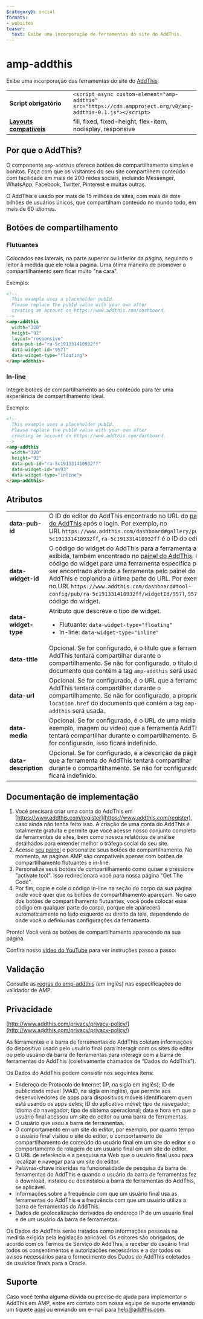 ```yaml
---
$category@: social
formats:
- websites
teaser:
  text: Exibe uma incorporação de ferramentas do site do AddThis.
---
```



<!--
Copyright 2018 The AMP HTML Authors. All Rights Reserved.

Licensed under the Apache License, Version 2.0 (the "License");
you may not use this file except in compliance with the License.
You may obtain a copy of the License at

      http://www.apache.org/licenses/LICENSE-2.0

Unless required by applicable law or agreed to in writing, software
distributed under the License is distributed on an "AS-IS" BASIS,
WITHOUT WARRANTIES OR CONDITIONS OF ANY KIND, either express or implied.
See the License for the specific language governing permissions and
limitations under the License.
-->

# amp-addthis <a name="amp-addthis"></a>

Exibe uma incorporação das ferramentas do site do [AddThis](https://www.addthis.com).

<table>
  <tr>
    <td width="40%"><strong>Script obrigatório</strong></td>
    <td><code>&lt;script async custom-element="amp-addthis" src="https://cdn.ampproject.org/v0/amp-addthis-0.1.js"&gt;&lt;/script&gt;</code></td>
  </tr>
  <tr>
    <td class="col-fourty"><strong><a href="../../../documentation/guides-and-tutorials/develop/style_and_layout/control_layout.md">Layouts compatíveis</a></strong></td>
    <td>fill, fixed, fixed-height, flex-item, nodisplay, responsive</td>
  </tr>
</table>


## Por que o AddThis? <a name="why-addthis"></a>

O componente `amp-addthis` oferece botões de compartilhamento simples e bonitos. Faça com que os visitantes do seu site compartilhem conteúdo com facilidade em mais de 200 redes sociais, incluindo Messenger, WhatsApp, Facebook, Twitter, Pinterest e muitas outras.

O AddThis é usado por mais de 15 milhões de sites, com mais de dois bilhões de usuários únicos, que compartilham conteúdo no mundo todo, em mais de 60 idiomas.

## Botões de compartilhamento <a name="share-buttons"></a>

### Flutuantes <a name="floating"></a>

Colocados nas laterais, na parte superior ou inferior da página, seguindo o leitor à medida que ele rola a página. Uma ótima maneira de promover o compartilhamento sem ficar muito "na cara".

Exemplo:
```html
<!--
  This example uses a placeholder pubId.
  Please replace the pubId value with your own after
  creating an account on https://www.addthis.com/dashboard.
-->
<amp-addthis
  width="320"
  height="92"
  layout="responsive"
  data-pub-id="ra-5c191331410932ff"
  data-widget-id="957l"
  data-widget-type="floating">
</amp-addthis>
```

### In-line <a name="inline"></a>

Integre botões de compartilhamento ao seu conteúdo para ter uma experiência de compartilhamento ideal.

Exemplo:
```html
<!--
  This example uses a placeholder pubId.
  Please replace the pubId value with your own after
  creating an account on https://www.addthis.com/dashboard.
-->
<amp-addthis
  width="320"
  height="92"
  data-pub-id="ra-5c191331410932ff"
  data-widget-id="mv93"
  data-widget-type="inline">
</amp-addthis>
```

## Atributos <a name="attributes"></a>

<table>
  <tr>
    <td width="40%"><strong>data-pub-id</strong></td>
    <td>O ID do editor do AddThis encontrado no URL do <a href="https://addthis.com/dashboard">painel do AddThis</a> após o login. Por exemplo, no URL <code>https://www.addthis.com/dashboard#gallery/pub/ra-5c191331410932ff</code>, <code>ra-5c191331410932ff</code> é o ID do editor.</td>
  </tr>
  <tr>
    <td width="40%"><strong>data-widget-id</strong></td>
    <td>O código do widget do AddThis para a ferramenta a ser exibida, também encontrado no <a href="https://addthis.com/dashboard">painel do AddThis</a>. O código do widget para uma ferramenta específica pode ser encontrado abrindo a ferramenta pelo painel do AddThis e copiando a última parte do URL. Por exemplo, no URL <code>https://www.addthis.com/dashboard#tool-config/pub/ra-5c191331410932ff/widgetId/957l</code>, <code>957l</code> é o código do widget.</td>
  </tr>
  <tr>
    <td width="40%"><strong>data-widget-type</strong></td>
    <td>Atributo que descreve o tipo de widget.
      <ul>
        <li>Flutuante: <code>data-widget-type="floating"</code></li>
        <li>In-line: <code>data-widget-type="inline"</code></li>
      </ul></td>
    </tr>
    <tr>
      <td width="40%"><strong>data-title</strong></td>
      <td>Opcional. Se for configurado, é o título que a ferramenta AddThis tentará compartilhar durante o compartilhamento. Se não for configurado, o título do documento que contém a tag <code>amp-addthis</code> será usado.</td>
    </tr>
    <tr>
      <td width="40%"><strong>data-url</strong></td>
      <td>Opcional. Se for configurado, é o URL que a ferramenta AddThis tentará compartilhar durante o compartilhamento. Se não for configurado, a propriedade <code>location.href</code> do documento que contém a tag <code>amp-addthis</code> será usada.</td>
    </tr>
    <tr>
      <td width="40%"><strong>data-media</strong></td>
      <td>Opcional. Se for configurado, é o URL de uma mídia (por exemplo, imagem ou vídeo) que a ferramenta AddThis tentará compartilhar durante o compartilhamento. Se não for configurado, isso ficará indefinido.</td>
    </tr>
    <tr>
      <td width="40%"><strong>data-description</strong></td>
      <td>Opcional. Se for configurado, é a descrição da página que a ferramenta do AddThis tentará compartilhar durante o compartilhamento. Se não for configurado, isso ficará indefinido.</td>
    </tr>
  </table>

## Documentação de implementação <a name="implementation-documentation"></a>

1. Você precisará criar uma conta do AddThis em [https://www.addthis.com/register](https://www.addthis.com/register), caso ainda não tenha feito isso. A criação de uma conta do AddThis é totalmente gratuita e permite que você acesse nosso conjunto completo de ferramentas de sites, bem como nossos relatórios de análise detalhados para entender melhor o tráfego social do seu site.
1. Acesse [seu painel](https://addthis.com/dashboard) e personalize seus botões de compartilhamento. No momento, as páginas AMP são compatíveis apenas com botões de compartilhamento flutuantes e in-line.
1. Personalize seus botões de compartilhamento como quiser e pressione "activate tool". Isso redirecionará você para nossa página "Get The Code".
1. Por fim, copie e cole o código in-line na seção do corpo da sua página onde você quer que os botões de compartilhamento apareçam. No caso dos botões de compartilhamento flutuantes, você pode colocar esse código em qualquer parte do corpo, porque ele aparecerá automaticamente no lado esquerdo ou direito da tela, dependendo de onde você o definiu nas configurações da ferramenta.

Pronto! Você verá os botões de compartilhamento aparecendo na sua página.

Confira nosso [vídeo do YouTube](https://www.youtube.com/watch?v=BSkuAB4er2o) para ver instruções passo a passo:
<amp-youtube width="480" height="270" data-videoid="BSkuAB4er2o" layout="responsive"></amp-youtube>

## Validação <a name="validation"></a>

Consulte as [regras do amp-addthis](https://github.com/ampproject/amphtml/blob/master/extensions/amp-addthis/validator-amp-addthis.protoascii) (em inglês) nas especificações do validador de AMP.

## Privacidade <a name="privacy"></a>

[http://www.addthis.com/privacy/privacy-policy/](http://www.addthis.com/privacy/privacy-policy/)

As ferramentas e a barra de ferramentas do AddThis coletam informações do dispositivo usado pelo usuário final para interagir com os sites do editor ou pelo usuário da barra de ferramentas para interagir com a barra de ferramentas do AddThis (coletivamente chamados de “Dados do AddThis”).

Os Dados do AddThis podem consistir nos seguintes itens:

* Endereço de Protocolo de Internet (IP, na sigla em inglês); ID de publicidade móvel (MAID, na sigla em inglês), que permite aos desenvolvedores de apps para dispositivos móveis identificarem quem está usando os apps deles; ID do aplicativo móvel; tipo de navegador; idioma do navegador; tipo de sistema operacional; data e hora em que o usuário final acessou um site do editor ou uma barra de ferramentas.
* O usuário que usou a barra de ferramentas.
* O comportamento em um site do editor, por exemplo, por quanto tempo o usuário final visitou o site do editor, o comportamento de compartilhamento de conteúdo do usuário final em um site do editor e o comportamento de rolagem de um usuário final em um site do editor.
* O URL de referência e a pesquisa na Web que o usuário final usou para localizar e navegar para um site do editor.
* Palavras-chave inseridas na funcionalidade de pesquisa da barra de ferramentas do AddThis e quando o usuário da barra de ferramentas fez o download, instalou ou desinstalou a barra de ferramentas do AddThis, se aplicável.
* Informações sobre a frequência com que um usuário final usa as ferramentas do AddThis e a frequência com que um usuário utiliza a barra de ferramentas do AddThis.
* Dados de geolocalização derivados do endereço IP de um usuário final e de um usuário da barra de ferramentas.

Os Dados do AddThis serão tratados como informações pessoais na medida exigida pela legislação aplicável. Os editores são obrigados, de acordo com os Termos de Serviço do AddThis, a receber do usuário final todos os consentimentos e autorizações necessários e a dar todos os avisos necessários para o fornecimento dos Dados do AddThis coletados de usuários finais para a Oracle.

## Suporte <a name="support"></a>

Caso você tenha alguma dúvida ou precise de ajuda para implementar o AddThis em AMP, entre em contato com nossa equipe de suporte enviando um tíquete [aqui](https://www.addthis.com/support/) ou enviando um e-mail para [help@addthis.com](mailto%3ahelp@addthis.com).

